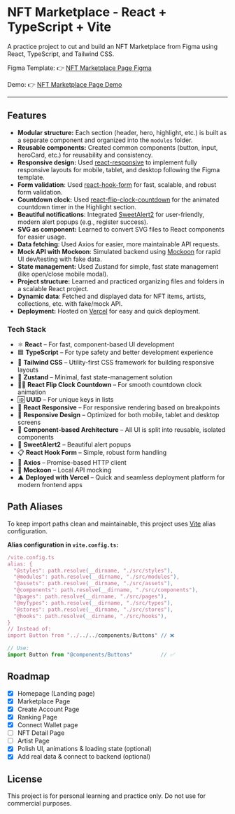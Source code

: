 # NFT Marketplace - React + TypeScript + Vite

A practice project to cut and build an NFT Marketplace from Figma using React, TypeScript, and Tailwind CSS.

Figma Template: 👉 [NFT Marketplace Page Figma](https://www.figma.com/design/FOhDKjKZzGymr6LH0rcQUQ/NFT-Marketplace-Template---Create-an-NFT-website-in-minutes--Community-?node-id=1647-17907&p=f)

Demo: 👉 [NFT Marketplace Page Demo](https://nft-marketplace-smoky-eta.vercel.app/)

---

## Features

- **Modular structure:** Each section (header, hero, highlight, etc.) is built as a separate component and organized into the `modules` folder.
- **Reusable components:** Created common components (button, input, heroCard, etc.) for reusability and consistency.
- **Responsive design:** Used [react-responsive](https://github.com/yocontra/react-responsive) to implement fully responsive layouts for mobile, tablet, and desktop following the Figma template.
- **Form validation**: Used [react-hook-form](https://react-hook-form.com/) for fast, scalable, and robust form validation.
- **Countdown clock:** Used [react-flip-clock-countdown](https://github.com/sLeeNguyen/react-flip-clock-countdown) for the animated countdown timer in the Highlight section.
- **Beautiful notifications**: Integrated [SweetAlert2](https://sweetalert2.github.io/) for user-friendly, modern alert popups (e.g., register success).
- **SVG as component:** Learned to convert SVG files to React components for easier usage.
- **Data fetching**: Used Axios for easier, more maintainable API requests.
- **Mock API with Mockoon**: Simulated backend using [Mockoon](https://mockoon.com/) for rapid UI dev/testing with fake data.
- **State management:** Used Zustand for simple, fast state management (like open/close mobile modal).
- **Project structure:** Learned and practiced organizing files and folders in a scalable React project.
- **Dynamic data**: Fetched and displayed data for NFT items, artists, collections, etc. with fake/mock API.
- **Deployment:** Hosted on [Vercel](https://vercel.com/) for easy and quick deployment.

### Tech Stack

- ⚛️ **React** – For fast, component-based UI development
- 🟦 **TypeScript** – For type safety and better development experience
- 💨 **Tailwind CSS** – Utility-first CSS framework for building responsive layouts
- 🧠 **Zustand** – Minimal, fast state-management solution
- 🏃‍♂️ **React Flip Clock Countdown** – For smooth countdown clock animation
- 🆔 **UUID** – For unique keys in lists
- 📏 **React Responsive** – For responsive rendering based on breakpoints
- 📱 **Responsive Design** – Optimized for both mobile, tablet and desktop screens
- 🧩 **Component-based Architecture** – All UI is split into reusable, isolated components
- 🔔 **SweetAlert2** – Beautiful alert popups
- 📋 **React Hook Form** – Simple, robust form handling
- 🔗 **Axios** – Promise-based HTTP client
- 🧪 **Mockoon** – Local API mocking
- ▲ **Deployed with Vercel** – Quick and seamless deployment platform for modern frontend apps

## Path Aliases

To keep import paths clean and maintainable, this project uses [Vite](https://vitejs.dev/) alias configuration.

**Alias configuration in `vite.config.ts`:**

```js
/vite.config.ts
alias: {
  "@styles": path.resolve(__dirname, "./src/styles"),
  "@modules": path.resolve(__dirname, "./src/modules"),
  "@assets": path.resolve(__dirname, "./src/assets"),
  "@components": path.resolve(__dirname, "./src/components"),
  "@pages": path.resolve(__dirname, "./src/pages"),
  "@myTypes": path.resolve(__dirname, "./src/types"),
  "@stores": path.resolve(__dirname, "./src/stores"),
  "@hooks": path.resolve(__dirname, "./src/hooks"),
}
// Instead of:
import Button from "../../../components/Buttons" // ❌

// Use:
import Button from "@components/Buttons"         // ✅
```

## Roadmap

- [x] Homepage (Landing page)
- [x] Marketplace Page
- [x] Create Account Page
- [x] Ranking Page
- [x] Connect Wallet page
- [ ] NFT Detail Page
- [ ] Artist Page
- [x] Polish UI, animations & loading state (optional)
- [x] Add real data & connect to backend (optional)

## License

This project is for personal learning and practice only.
Do not use for commercial purposes.
